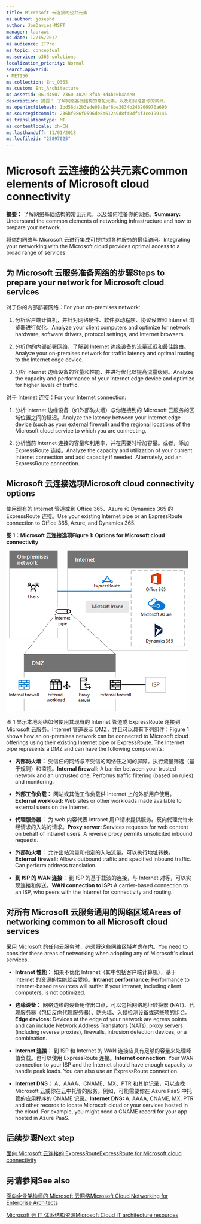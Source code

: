 ```yaml
---
title: Microsoft 云连接的公共元素
ms.author: josephd
author: JoeDavies-MSFT
manager: laurawi
ms.date: 12/15/2017
ms.audience: ITPro
ms.topic: conceptual
ms.service: o365-solutions
localization_priority: Normal
search.appverid:
- MET150
ms.collection: Ent_O365
ms.custom: Ent_Architecture
ms.assetid: 061d4507-7360-4029-8f4b-3d4bc6b4ade0
description: 摘要： 了解网络基础结构的常见元素，以及如何准备你的网络。
ms.openlocfilehash: 1bd56da2b3ede08a8ef6be3834b246200970a690
ms.sourcegitcommit: 236bf086f0596de8b612a9d8f40df4f3ce199146
ms.translationtype: MT
ms.contentlocale: zh-CN
ms.lasthandoff: 11/01/2018
ms.locfileid: "25897025"
---
```

# <a name="common-elements-of-microsoft-cloud-connectivity"></a><span data-ttu-id="96d3a-103">Microsoft 云连接的公共元素</span><span class="sxs-lookup"><span data-stu-id="96d3a-103">Common elements of Microsoft cloud connectivity</span></span>

 <span data-ttu-id="96d3a-104">**摘要：** 了解网络基础结构的常见元素，以及如何准备你的网络。</span><span class="sxs-lookup"><span data-stu-id="96d3a-104">**Summary:** Understand the common elements of networking infrastructure and how to prepare your network.</span></span>
  
<span data-ttu-id="96d3a-105">将你的网络与 Microsoft 云进行集成可提供对各种服务的最佳访问。</span><span class="sxs-lookup"><span data-stu-id="96d3a-105">Integrating your networking with the Microsoft cloud provides optimal access to a broad range of services.</span></span>
  
## <a name="steps-to-prepare-your-network-for-microsoft-cloud-services"></a><span data-ttu-id="96d3a-106">为 Microsoft 云服务准备网络的步骤</span><span class="sxs-lookup"><span data-stu-id="96d3a-106">Steps to prepare your network for Microsoft cloud services</span></span>
<span data-ttu-id="96d3a-107"><a name="steps"> </a></span><span class="sxs-lookup"><span data-stu-id="96d3a-107"><a name="steps"> </a></span></span>

<span data-ttu-id="96d3a-108">对于你的内部部署网络：</span><span class="sxs-lookup"><span data-stu-id="96d3a-108">For your on-premises network:</span></span>
  
1. <span data-ttu-id="96d3a-109">分析客户端计算机，并针对网络硬件、软件驱动程序、协议设置和 Internet 浏览器进行优化。</span><span class="sxs-lookup"><span data-stu-id="96d3a-109">Analyze your client computers and optimize for network hardware, software drivers, protocol settings, and Internet browsers.</span></span>
    
2. <span data-ttu-id="96d3a-110">分析你的内部部署网络，了解到 Internet 边缘设备的流量延迟和最佳路由。</span><span class="sxs-lookup"><span data-stu-id="96d3a-110">Analyze your on-premises network for traffic latency and optimal routing to the Internet edge device.</span></span>
    
3. <span data-ttu-id="96d3a-111">分析 Internet 边缘设备的容量和性能，并进行优化以提高流量级别。</span><span class="sxs-lookup"><span data-stu-id="96d3a-111">Analyze the capacity and performance of your Internet edge device and optimize for higher levels of traffic.</span></span>
    
<span data-ttu-id="96d3a-112">对于 Internet 连接：</span><span class="sxs-lookup"><span data-stu-id="96d3a-112">For your Internet connection:</span></span>
  
1. <span data-ttu-id="96d3a-113">分析 Internet 边缘设备（如外部防火墙）与你连接到的 Microsoft 云服务的区域位置之间的延迟。</span><span class="sxs-lookup"><span data-stu-id="96d3a-113">Analyze the latency between your Internet edge device (such as your external firewall) and the regional locations of the Microsoft cloud service to which you are connecting.</span></span>
    
2. <span data-ttu-id="96d3a-p101">分析当前 Internet 连接的容量和利用率，并在需要时增加容量。或者，添加 ExpressRoute 连接。</span><span class="sxs-lookup"><span data-stu-id="96d3a-p101">Analyze the capacity and utilization of your current Internet connection and add capacity if needed. Alternately, add an ExpressRoute connection.</span></span>
    
## <a name="microsoft-cloud-connectivity-options"></a><span data-ttu-id="96d3a-116">Microsoft 云连接选项</span><span class="sxs-lookup"><span data-stu-id="96d3a-116">Microsoft cloud connectivity options</span></span>
<span data-ttu-id="96d3a-117"><a name="steps"> </a></span><span class="sxs-lookup"><span data-stu-id="96d3a-117"><a name="steps"> </a></span></span>

<span data-ttu-id="96d3a-118">使用现有的 Internet 管道或到 Office 365、Azure 和 Dynamics 365 的 ExpressRoute 连接。</span><span class="sxs-lookup"><span data-stu-id="96d3a-118">Use your existing Internet pipe or an ExpressRoute connection to Office 365, Azure, and Dynamics 365.</span></span>
  
<span data-ttu-id="96d3a-119">**图 1：Microsoft 云连接选项**</span><span class="sxs-lookup"><span data-stu-id="96d3a-119">**Figure 1: Options for Microsoft cloud connectivity**</span></span>

![图 1：Microsoft 云连接选项](media/Network-Poster/CommonElements.png)

  
<span data-ttu-id="96d3a-p102">图 1 显示本地网络如何使用其现有的 Internet 管道或 ExpressRoute 连接到 Microsoft 云服务。Internet 管道表示 DMZ，并且可以具有下列组件：</span><span class="sxs-lookup"><span data-stu-id="96d3a-p102">Figure 1 shows how an on-premises network can be connected to Microsoft cloud offerings using their existing Internet pipe or ExpressRoute. The Internet pipe represents a DMZ and can have the following components:</span></span>
  
- <span data-ttu-id="96d3a-p103">**内部防火墙：** 受信任的网络与不受信的网络任之间的屏障。执行流量筛选（基于规则）和监视。</span><span class="sxs-lookup"><span data-stu-id="96d3a-p103">**Internal firewall:** A barrier between your trusted network and an untrusted one. Performs traffic filtering (based on rules) and monitoring.</span></span>
    
- <span data-ttu-id="96d3a-125">**外部工作负载：** 网站或其他工作负载供 Internet 上的外部用户使用。</span><span class="sxs-lookup"><span data-stu-id="96d3a-125">**External workload:** Web sites or other workloads made available to external users on the Internet.</span></span>
    
- <span data-ttu-id="96d3a-p104">**代理服务器：** 为 web 内容代表 intranet 用户请求提供服务。反向代理允许未经请求的入站的请求。</span><span class="sxs-lookup"><span data-stu-id="96d3a-p104">**Proxy server:** Services requests for web content on behalf of intranet users. A reverse proxy permits unsolicited inbound requests.</span></span>
    
- <span data-ttu-id="96d3a-p105">**外部防火墙：** 允许出站流量和指定的入站流量。可以执行地址转换。</span><span class="sxs-lookup"><span data-stu-id="96d3a-p105">**External firewall:** Allows outbound traffic and specified inbound traffic. Can perform address translation.</span></span>
    
- <span data-ttu-id="96d3a-130">**到 ISP 的 WAN 连接：** 到 ISP 的基于载波的连接，与 Internet 对等，可以实现连接和传送。</span><span class="sxs-lookup"><span data-stu-id="96d3a-130">**WAN connection to ISP:** A carrier-based connection to an ISP, who peers with the Internet for connectivity and routing.</span></span>
    
## <a name="areas-of-networking-common-to-all-microsoft-cloud-services"></a><span data-ttu-id="96d3a-131">对所有 Microsoft 云服务通用的网络区域</span><span class="sxs-lookup"><span data-stu-id="96d3a-131">Areas of networking common to all Microsoft cloud services</span></span>
<span data-ttu-id="96d3a-132"><a name="steps"> </a></span><span class="sxs-lookup"><span data-stu-id="96d3a-132"><a name="steps"> </a></span></span>

<span data-ttu-id="96d3a-133">采用 Microsoft 的任何云服务时，必须将这些网络区域考虑在内。</span><span class="sxs-lookup"><span data-stu-id="96d3a-133">You need to consider these areas of networking when adopting any of Microsoft's cloud services.</span></span>
  
- <span data-ttu-id="96d3a-134">**Intranet 性能：** 如果不优化 Intranet（其中包括客户端计算机），基于 Internet 的资源的性能就会受损。</span><span class="sxs-lookup"><span data-stu-id="96d3a-134">**Intranet performance:** Performance to Internet-based resources will suffer if your intranet, including client computers, is not optimized.</span></span>
    
- <span data-ttu-id="96d3a-135">**边缘设备：** 网络边缘的设备用作出口点，可以包括网络地址转换器 (NAT)、代理服务器（包括反向代理服务器）、防火墙、入侵检测设备或这些项的组合。</span><span class="sxs-lookup"><span data-stu-id="96d3a-135">**Edge devices:** Devices at the edge of your network are egress points and can include Network Address Translators (NATs), proxy servers (including reverse proxies), firewalls, intrusion detection devices, or a combination.</span></span>
    
- <span data-ttu-id="96d3a-p106">**Internet 连接：** 到 ISP 和 Internet 的 WAN 连接应具有足够的容量来处理峰值负载。也可以使用 ExpressRoute 连接。</span><span class="sxs-lookup"><span data-stu-id="96d3a-p106">**Internet connection:** Your WAN connection to your ISP and the Internet should have enough capacity to handle peak loads. You can also use an ExpressRoute connection.</span></span>
    
- <span data-ttu-id="96d3a-p107">**Internet DNS：** A、AAAA、CNAME、MX、PTR 和其他记录，可以查找 Microsoft 云或你在云中托管的服务。例如，可能需要你在 Azure PaaS 中托管的应用程序的 CNAME 记录。</span><span class="sxs-lookup"><span data-stu-id="96d3a-p107">**Internet DNS:** A, AAAA, CNAME, MX, PTR and other records to locate Microsoft cloud or your services hosted in the cloud. For example, you might need a CNAME record for your app hosted in Azure PaaS.</span></span>
    

## <a name="next-step"></a><span data-ttu-id="96d3a-140">后续步骤</span><span class="sxs-lookup"><span data-stu-id="96d3a-140">Next step</span></span>

[<span data-ttu-id="96d3a-141">面向 Microsoft 云连接的 ExpressRoute</span><span class="sxs-lookup"><span data-stu-id="96d3a-141">ExpressRoute for Microsoft cloud connectivity</span></span>](expressroute-for-microsoft-cloud-connectivity.md)

## <a name="see-also"></a><span data-ttu-id="96d3a-142">另请参阅</span><span class="sxs-lookup"><span data-stu-id="96d3a-142">See also</span></span>

<span data-ttu-id="96d3a-143"><a name="steps"> </a></span><span class="sxs-lookup"><span data-stu-id="96d3a-143"><a name="steps"> </a></span></span>

[<span data-ttu-id="96d3a-144">面向企业架构师的 Microsoft 云网络</span><span class="sxs-lookup"><span data-stu-id="96d3a-144">Microsoft Cloud Networking for Enterprise Architects</span></span>](microsoft-cloud-networking-for-enterprise-architects.md)
  
[<span data-ttu-id="96d3a-145">Microsoft 云 IT 体系结构资源</span><span class="sxs-lookup"><span data-stu-id="96d3a-145">Microsoft Cloud IT architecture resources</span></span>](microsoft-cloud-it-architecture-resources.md)


